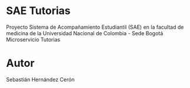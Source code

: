 # SAE Tutorias
Proyecto Sistema de Acompañamiento Estudiantil (SAE) en la facultad de medicina de la Universidad Nacional de Colombia - Sede Bogotá
Microservicio Tutorias

# Autor
Sebastián Hernández Cerón
